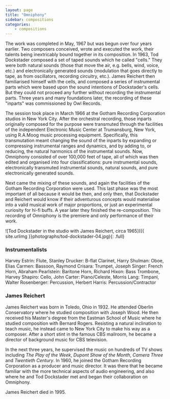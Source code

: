 ```yaml
---
layout: page
title: "Omniphony"
sidebar: compositions
categories:
    - compositions
---
```


The work was completed in May, 1967 but was begun over four years earlier. Two composers conceived, wrote and executed the work, their talents being inextricably bound together in its composition. In 1963, Tod Dockstader composed a set of taped sounds which he called "cells." They were both natural sounds (those that move the air, e.g. bells, wind, voice, etc.) and electronically generated sounds (modulation that goes directly to tape, as from oscillators, recording circuitry, etc.). James Reichert then familiarised himself with the cells, and composed a series of instrumental parts which were based upon the sound intentions of Dockstader's cells. But they could not proceed any further without recording the instrumental parts. Three years and many foundations later, the recording of these "inparts" was commissioned by Owl Records.

The session took place in March 1966 at the Gotham Recording Corporation studios in New York City. After the orchestral recording, those inparts originally composed for the purpose were transmuted through the facilities of the independent Electronic Music Center at Trumansburg, New York, using R.A.Moog music processing equipment. Specifically, this transmutation meant changing the sound of the inparts by expanding or compressing instrumental ranges and dynamics, and by adding to, or reducing, the natural harmonics of the instrumental sounds. Now, Omniphony consisted of over 100,000 feet of tape, all of which was then edited and organised into four classifications: pure instrumental sounds, electronically transmuted instrumental sounds, natural sounds, and pure electronically generated sounds.

Next came the mixing of these sounds, and again the facilities of the Gotham Recording Corporation were used. This last phase was the most important of all because it would be then, and only then, that Dockstader and Reichert would know if their adventurous concepts would materialise into a valid musical work of major proportions, or just an experimental curiosity for hi-fi buffs. A year later they finished the re-composition. This recording of Omniphony is the premiere and only performance of their work.

![Tod Dockstader in the studio with James Reichert, circa 1965]({{ site.urlimg }}photographs/tod-dockstader-04.jpg){: .full}

### Instrumentalists

Harvey Estrin: Flute, Stanley Drucker: B-flat Clarinet, Harry Shulman: Oboe, Elias Carmen: Bassoon, Raymond Crisara: Trumpet, Joseph Singer: French Horn, Abraham Pearlstein: Baritone Horn, Richard Hixon: Bass Trombone, Harvey Shapiro: Cello, John Carter: Piano/Celeste, Morris Lang: Timpani, Walter Rosenberger: Percussion, Herbert Harris: Percussion/Contractor

### James Reichert

James Reichert was born in Toledo, Ohio in 1932. He attended Oberlin Conservatory where he studied composition with Joseph Wood. He then received his Master's degree from the Eastman School of Music where he studied composition with Bernard Rogers. Resisting a natural inclination to teach music, he instead came to New York City to make his way as a composer. After a short stint in the famous CBS mailroom, he became a director of background music for CBS television. 

In the next three years, he supervised the music on hundreds of TV shows including *The Play of the Week*, *Dupont Show of the Month*, *Camera Three* and *Twentieth Century*. In 1960, he joined the Gotham Recording Corporation as a producer and music director. It was there that he became familiar with the more technical aspects of audio engineering, and also where he and Tod Dockstader met and began their collaboration on Omniphony. 

James Reichert died in 1995.

